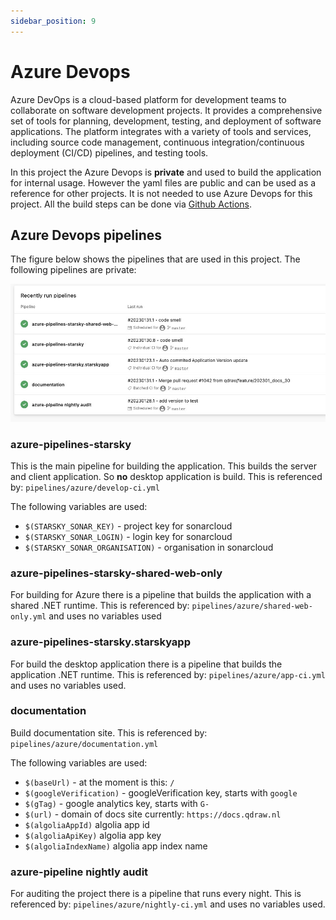 ```yaml
---
sidebar_position: 9
---
```


# Azure Devops

Azure DevOps is a cloud-based platform for development teams to collaborate on software development projects. 
It provides a comprehensive set of tools for planning, development, testing, and deployment of software applications. 
The platform integrates with a variety of tools and services, including source code management, 
continuous integration/continuous deployment (CI/CD) pipelines, and testing tools. 

In this project the Azure Devops is **private** and used to build the application for internal usage.
However the yaml files are public and can be used as a reference for other projects.
It is not needed to use Azure Devops for this project. 
All the build steps can be done via [Github Actions](../github-actions/readme.md).

## Azure Devops pipelines

The figure below shows the pipelines that are used in this project. The following pipelines are private:

![Azure Devops pipelines](../../assets/developer-guide-azure-devops-pipelines.jpg)

### azure-pipelines-starsky

This is the main pipeline for building the application. This builds the server and client application.
So **no** desktop application is build. This is referenced by: `pipelines/azure/develop-ci.yml`

The following variables are used:

- `$(STARSKY_SONAR_KEY)` - project key for sonarcloud
- `$(STARSKY_SONAR_LOGIN)` - login key for sonarcloud
- `$(STARSKY_SONAR_ORGANISATION)` - organisation in sonarcloud

### azure-pipelines-starsky-shared-web-only 

For building for Azure there is a pipeline that builds the application with a shared .NET runtime.
This is referenced by: `pipelines/azure/shared-web-only.yml` and uses no variables used

### azure-pipelines-starsky.starskyapp

For build the desktop application there is a pipeline that builds the application .NET runtime.
This is referenced by: `pipelines/azure/app-ci.yml` and uses no variables used.

### documentation
Build documentation site. This is referenced by: `pipelines/azure/documentation.yml` 

The following variables are used:

- `$(baseUrl)` - at the moment is this: `/`
- `$(googleVerification)` - googleVerification key, starts with `google`
- `$(gTag)` - google analytics key, starts with `G-`
- `$(url)` - domain of docs site currently: `https://docs.qdraw.nl`
- `$(algoliaAppId)` algolia app id
- `$(algoliaApiKey)` algolia app key
- `$(algoliaIndexName)` algolia app index name

### azure-pipeline nightly audit

For auditing the project there is a pipeline that runs every night.
This is referenced by: `pipelines/azure/nightly-ci.yml` and uses no variables used.